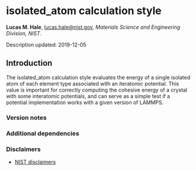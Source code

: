 # isolated_atom calculation style

**Lucas M. Hale**, [lucas.hale@nist.gov](mailto:lucas.hale@nist.gov?Subject=ipr-demo), *Materials Science and Engineering Division, NIST*.

Description updated: 2019-12-05

## Introduction

The isolated_atom calculation style evaluates the energy of a single isolated atom of each element type associated with an iteratomic potential.  This value is important for correctly computing the cohesive energy of a crystal with some interatomic potentials, and can serve as a simple test if a potential implementation works with a given version of LAMMPS.

### Version notes

### Additional dependencies

### Disclaimers

- [NIST disclaimers](http://www.nist.gov/public_affairs/disclaimer.cfm)
